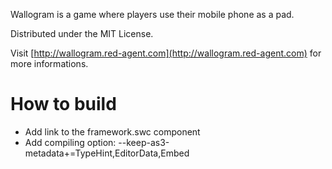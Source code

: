 Wallogram is a game where players use their mobile phone as a pad.

Distributed under the MIT License.

Visit [http://wallogram.red-agent.com](http://wallogram.red-agent.com) for more informations.

How to build
=======================
* Add link to the framework.swc component
* Add compiling option: --keep-as3-metadata+=TypeHint,EditorData,Embed